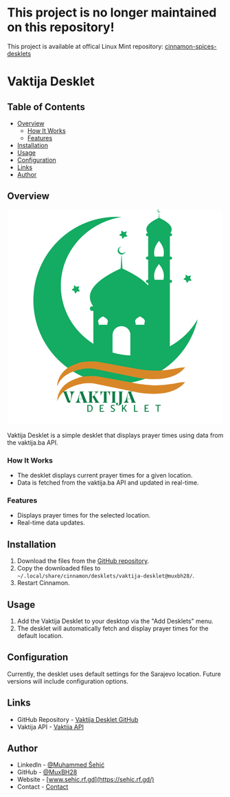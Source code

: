 # This project is no longer maintained on this repository! 
This project is available at offical Linux Mint repository: [cinnamon-spices-desklets](https://github.com/linuxmint/cinnamon-spices-desklets/tree/master/vaktija-desklet%40MuxBH28)

# Vaktija Desklet

## Table of Contents
- [Overview](#overview)
  - [How It Works](#how-it-works)
  - [Features](#features)
- [Installation](#installation)
- [Usage](#usage)
- [Configuration](#configuration)
- [Links](#links)
- [Author](#author)

## Overview

![Logo](logo.png)

Vaktija Desklet is a simple desklet that displays prayer times using data from the vaktija.ba API.

### How It Works

- The desklet displays current prayer times for a given location.
- Data is fetched from the vaktija.ba API and updated in real-time.

### Features

- Displays prayer times for the selected location.
- Real-time data updates.

## Installation

1. Download the files from the [GitHub repository](https://github.com/MuxBH28/vaktija-desklet).
2. Copy the downloaded files to `~/.local/share/cinnamon/desklets/vaktija-desklet@muxbh28/`.
3. Restart Cinnamon.

## Usage

1. Add the Vaktija Desklet to your desktop via the "Add Desklets" menu.
2. The desklet will automatically fetch and display prayer times for the default location.

## Configuration

Currently, the desklet uses default settings for the Sarajevo location. Future versions will include configuration options.

## Links
- GitHub Repository - [Vaktija Desklet GitHub](https://github.com/MuxBH28/vaktija-desklet)
- Vaktija API - [Vaktija API](https://vaktija.ba/)

## Author

- LinkedIn - [@Muhammed Šehić](https://www.linkedin.com/in/muhammed-%C5%A1ehi%C4%87-31a7b6175/)
- GitHub - [@MuxBH28](https://github.com/MuxBH28)
- Website - [www.sehic.rf.gd](https://sehic.rf.gd/)
- Contact - [Contact](https://sehic.rf.gd/#contact)

